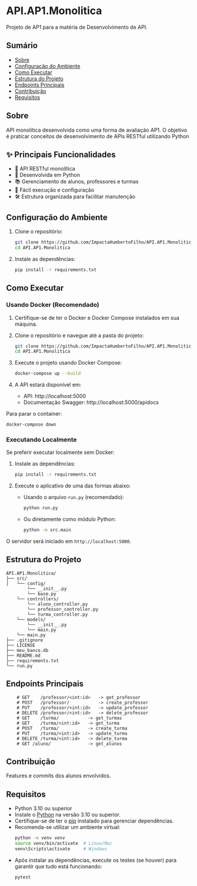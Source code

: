 # API.AP1.Monolitica

Projeto de AP1 para a matéria de Desenvolvimento de API.

## Sumário

- [Sobre](#sobre)
- [Configuração do Ambiente](#configuração-do-ambiente)
- [Como Executar](#como-executar)
- [Estrutura do Projeto](#estrutura-do-projeto)
- [Endpoints Principais](#endpoints-principais)
- [Contribuição](#contribuição)
- [Requisitos](#requsitos)

## Sobre

API monolítica desenvolvida como uma forma de avaliação AP1. O objetivo é praticar conceitos de desenvolvimento de APIs RESTful utilizando Python

## ✨ Principais Funcionalidades

- 🔗 API RESTful monolítica
- 🐍 Desenvolvida em Python
- 📚 Gerenciamento de alunos, professores e turmas
- 🚀 Fácil execução e configuração
- 🛠️ Estrutura organizada para facilitar manutenção

## Configuração do Ambiente

1. Clone o repositório:
   ```bash
   git clone https://github.com/ImpactaHumbertoFilho/API.AP1.Monolitica>
   cd API.AP1.Monolitica
   ```
2. Instale as dependências:
   ```bash
   pip install -r requirements.txt
   ```

## Como Executar

### Usando Docker (Recomendado)

1. Certifique-se de ter o Docker e Docker Compose instalados em sua máquina.

2. Clone o repositório e navegue até a pasta do projeto:
   ```bash
   git clone https://github.com/ImpactaHumbertoFilho/API.AP1.Monolitica
   cd API.AP1.Monolitica
   ```

3. Execute o projeto usando Docker Compose:
   ```bash
   docker-compose up --build
   ```

4. A API estará disponível em:
   - API: http://localhost:5000
   - Documentação Swagger: http://localhost:5000/apidocs

Para parar o container:
```bash
docker-compose down
```

### Executando Localmente

Se preferir executar localmente sem Docker:

1. Instale as dependências:
   ```bash
   pip install -r requirements.txt
   ```

2. Execute o aplicativo de uma das formas abaixo:
   - Usando o arquivo `run.py` (recomendado):
     ```bash
     python run.py
     ```
   - Ou diretamente como módulo Python:
     ```bash
     python -m src.main
     ```

O servidor será iniciado em `http://localhost:5000`.

## Estrutura do Projeto

```
API.AP1.Monolitica/
├── src/
│   └── config/
        └── __init__.py
        └── base.py
    └── controllers/
        └── aluno_controller.py
        └── professor_controller.py
        └── turma_controller.py
    └── models/
        └── __init__.py
        └── main.py
    └── main.py
├── .gitignore
├── LICENSE
├── meu_banco.db
├── README.md
├── requirements.txt
└── run.py
```

## Endpoints Principais
        # GET    /professor/<int:id>   -> get_professor
        # POST   /professor/           -> create_professor
        # PUT    /professor/<int:id>   -> update_professor
        # DELETE /professor/<int:id>   -> delete_professor
        # GET    /turma/           -> get_turmas
        # GET    /turma/<int:id>   -> get_turma
        # POST   /turma/           -> create_turma
        # PUT    /turma/<int:id>   -> update_turma
        # DELETE /turma/<int:id>   -> delete_turma
        # GET /aluno/              -> get_alunos

## Contribuição

Features e commits dos alunos envolvidos.

## Requisitos

- Python 3.10 ou superior
- Instale o [Python](https://www.python.org/downloads/) na versão 3.10 ou superior.
- Certifique-se de ter o [pip](https://pip.pypa.io/en/stable/installation/) instalado para gerenciar dependências.
- Recomenda-se utilizar um ambiente virtual:
    ```bash
    python -m venv venv
    source venv/bin/activate  # Linux/Mac
    venv\Scripts\activate     # Windows
    ```
- Após instalar as dependências, execute os testes (se houver) para garantir que tudo está funcionando:
    ```bash
    pytest
    ```
